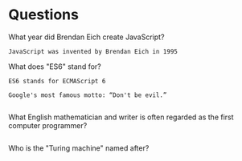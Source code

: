 # Questions

What year did Brendan Eich create JavaScript?

```
JavaScript was invented by Brendan Eich in 1995

```

What does "ES6" stand for?

```
ES6 stands for ECMAScript 6

```



```
Google's most famous motto: “Don't be evil.”


```

What English mathematician and writer is often regarded as the first computer programmer?

```

```

Who is the "Turing machine" named after?

```

```
